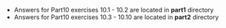 - Answers for Part10 exercises 10.1 - 10.2 are located in **part1** directory
- Answers for Part10 exercises 10.3 - 10.10 are located in **part2** directory
